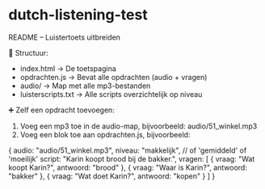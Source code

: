 # dutch-listening-test
README – Luistertoets uitbreiden

📁 Structuur:
- index.html            → De toetspagina
- opdrachten.js         → Bevat alle opdrachten (audio + vragen)
- audio/                → Map met alle mp3-bestanden
- luisterscripts.txt    → Alle scripts overzichtelijk op niveau

➕ Zelf een opdracht toevoegen:
1. Voeg een mp3 toe in de audio-map, bijvoorbeeld: audio/51_winkel.mp3
2. Voeg een blok toe aan opdrachten.js, bijvoorbeeld:

{
  audio: "audio/51_winkel.mp3",
  niveau: "makkelijk",  // of 'gemiddeld' of 'moeilijk'
  script: "Karin koopt brood bij de bakker.",
  vragen: [
    { vraag: "Wat koopt Karin?", antwoord: "brood" },
    { vraag: "Waar is Karin?", antwoord: "bakker" },
    { vraag: "Wat doet Karin?", antwoord: "kopen" }
  ]
}
